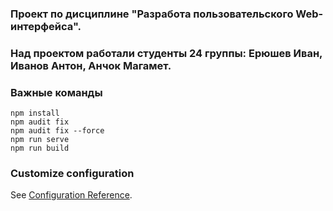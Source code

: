 ### Проект по дисциплине "Разработа пользовательского Web-интерфейса".
### Над проектом работали студенты 24 группы: Ерюшев Иван, Иванов Антон, Анчок Магамет.
### Важные команды
```
npm install
npm audit fix
npm audit fix --force
npm run serve
npm run build
```
### Customize configuration
See [Configuration Reference](https://cli.vuejs.org/config/).